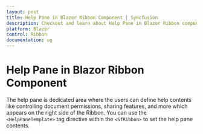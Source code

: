 ```yaml
---
layout: post
title: Help Pane in Blazor Ribbon Component | Syncfusion
description: Checkout and learn about Help Pane in Blazor Ribbon component in Blazor Server App and Blazor WebAssembly App.
platform: Blazor
control: Ribbon
documentation: ug
---
```


# Help Pane in Blazor Ribbon Component

The help pane is dedicated area where the users can define help contents like controlling document permissions, sharing features, and more which appears on the right side of the Ribbon. You can use the `<HelpPaneTemplate>` tag directive within the `<SfRibbon>` to set the help pane contents.